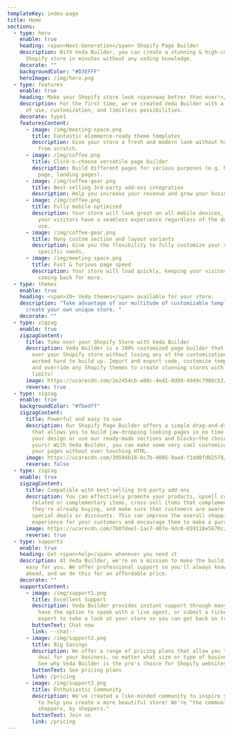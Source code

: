 ```yaml
---
templateKey: index-page
title: Home
sections:
  - type: hero
    enable: true
    heading: <span>Next-Generation</span> Shopify Page Builder
    description: With Veda Builder, you can create a stunning & high-converting
      Shopify store in minutes without any coding knowledge.
    decorate: ""
    backgroundColor: "#D3EFFF"
    heroImage: /img/hero.png
  - type: features
    enable: true
    heading: Make your Shopify store look <span>way better than ever!</span>
    description: For the first time, we've created Veda Builder with a focus on ease
      of use, customization, and limitless possibilities.
    decorate: type1
    featuresContent:
      - image: /img/meeting-space.png
        title: Fantastic eCommerce-ready theme templates
        description: Give your store a fresh and modern look without having to start
          from scratch.
      - image: /img/coffee.png
        title: Click-n-choose versatile page builder
        description: Build different pages for various purposes (e.g. homepage, product
          page, landing pages).
      - image: /img/coffee-gear.png
        title: Best-selling 3rd-party add-ons integration
        description: Help you increase your revenue and grow your business.
      - image: /img/coffee.png
        title: Fully mobile optimized
        description: Your store will look great on all mobile devices, ensuring that
          your visitors have a seamless experience regardless of the device they
          use.
      - image: /img/coffee-gear.png
        title: Many custom section and layout variants
        description: Give you the flexibility to fully customize your store to suit your
          specific needs.
      - image: /img/meeting-space.png
        title: Fast & furious page speed
        description: Your store will load quickly, keeping your visitors engaged and
          coming back for more.
  - type: themes
    enable: true
    heading: <span>20+ Veda themes</span> available for your store.
    description: "Take advantage of our multitude of customizable templates to
      create your own unique store. "
    decorate: ""
  - type: zigzag
    enable: true
    zigzagContent:
      title: Take over your Shopify Store with Veda Builder
      description: Veda Builder is a 100% customized page builder that lets you take
        over your Shopify store without losing any of the customization you've
        worked hard to build up. Import and export code, customize templates,
        and override any Shopify themes to create stunning stores with no
        limits!
      image: https://ucarecdn.com/2e2454cb-a08c-4ed1-8d89-4949c7908c52/-/format/auto/-/preview/960x960/-/quality/lighter/drag.png
      reverse: true
  - type: zigzag
    enable: true
    backgroundColor: "#fbedff"
    zigzagContent:
      title: Powerful and easy to use
      description: Our Shopify Page Builder offers a simple drag-and-drop interface
        that allows you to build jaw-dropping looking pages in no time. Import
        your design or use our ready-made sections and blocks—the choice is
        yours! With Veda Builder, you can make some very cool customizations to
        your pages without ever touching HTML.
      image: https://ucarecdn.com/39504b18-0c7b-4005-9aad-f1dd0fdb2578/-/format/auto/-/preview/1024x1024/-/quality/lighter/turn.png
      reverse: false
  - type: zigzag
    enable: true
    zigzagContent:
      title: Compatible with best-selling 3rd-party add-ons
      description: You can effectively promote your products, upsell customers on
        related or complementary items, cross-sell items that complement what
        they're already buying, and make sure that customers are aware of any
        special deals or discounts. This can improve the overall shopping
        experience for your customers and encourage them to make a purchase.
      image: https://ucarecdn.com/7b0fdee1-1ac7-407e-9dc0-659118e5670c/-/format/auto/-/preview/1024x1024/-/quality/lighter/integrate.png
      reverse: true
  - type: supports
    enable: true
    heading: Get <span>help</span> whenever you need it
    description: At Veda Builder, we're on a mission to make the building process
      easy for you. We offer professional support so you'll always know what's
      ahead, and we do this for an affordable price.
    decorate: ""
    supportsContent:
      - image: /img/support1.png
        title: Excellent Support
        description: Veda Builder provides instant support through many channels. You
          have the option to speak with a live agent, or submit a ticket for an
          expert to take a look at your store so you can get back on track!
        buttonText: Chat now
        link: --chat--
      - image: /img/support2.png
        title: Big Savings
        description: We offer a range of pricing plans that allow you to find the best
          deal for your business, no matter what size or type of business it is.
          See why Veda Builder is the pro's choice for Shopify websites!
        buttonText: See pricing plans
        link: /pricing
      - image: /img/support3.png
        title: Enthusiastic Community
        description: We've created a like-minded community to inspire you, and we want
          to help you create a more beautiful store! We're "the community for
          shoppers, by shoppers."
        buttonText: Join us
        link: /pricing
---
```

